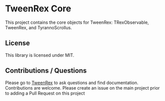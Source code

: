 # TweenRex Core

This project contains the core objects for TweenRex: TRexObservable, TweenRex, and TyrannoScrollus.

## License
This library is licensed under MIT.

## Contributions / Questions
Please go to [TweenRex](https://github.com/tweenrex/tweenrex) to ask questions and find documentation.  Contributions are welcome.  Please create an issue on the main project prior to adding a Pull Request on this project
